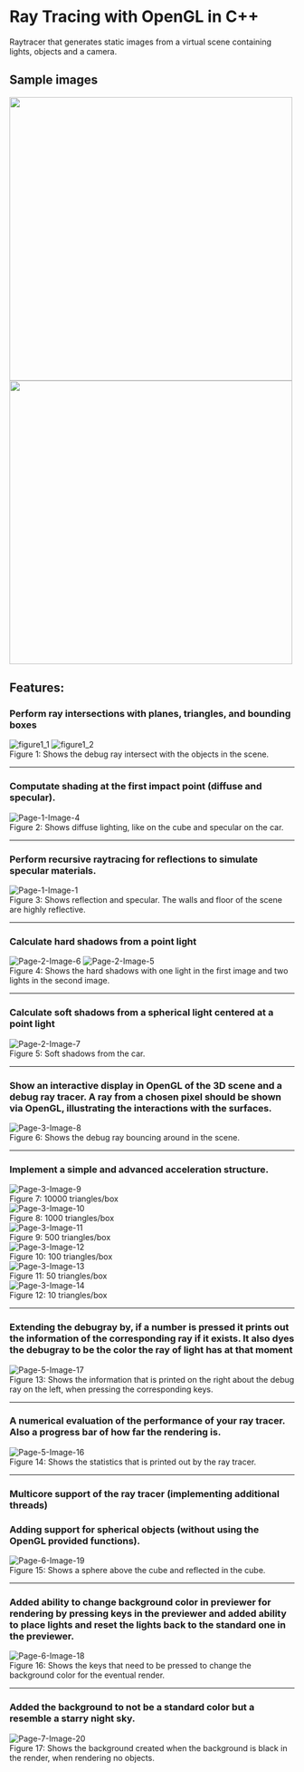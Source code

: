 # Ray Tracing with OpenGL in C++

Raytracer  that  generates  static  images  from  a  virtual  scene containing lights, objects and a camera.
## Sample images
<img src="https://user-images.githubusercontent.com/45048351/76903735-d7087a80-689e-11ea-9df6-9298d7882343.png" width="500" height="500" />
<img src="https://user-images.githubusercontent.com/45048351/76903766-e38cd300-689e-11ea-9f88-32c59e8dd5c2.jpeg" width="500" height="500" />

## Features:
### Perform ray intersections with planes, triangles, and bounding boxes 
![figure1_1](https://user-images.githubusercontent.com/45048351/76903259-04085d80-689e-11ea-923b-2315e04deb0c.png)
![figure1_2](https://user-images.githubusercontent.com/45048351/76903203-e4713500-689d-11ea-8f86-677c6ecbb5f5.png)
<br/>Figure 1: Shows the debug ray intersect with the objects in the scene. <hr>

### Computate shading at the first impact point (diffuse and specular). 
![Page-1-Image-4](https://user-images.githubusercontent.com/45048351/76904771-e7b9f000-68a0-11ea-83fa-86ae4a03919c.png)
<br/>Figure 2: Shows diffuse lighting, like on the cube and specular on the car. <hr>

### Perform recursive raytracing for reflections to simulate specular materials. 
![Page-1-Image-1](https://user-images.githubusercontent.com/45048351/76904822-002a0a80-68a1-11ea-93bf-eddabeb9a0c5.png)
<br/>Figure 3: Shows reflection and specular. The walls and floor of the scene are highly reflective. <hr>

### Calculate hard shadows from a point light 
![Page-2-Image-6](https://user-images.githubusercontent.com/45048351/76904852-133cda80-68a1-11ea-96d4-d7076f0c605f.png)
![Page-2-Image-5](https://user-images.githubusercontent.com/45048351/76904873-1c2dac00-68a1-11ea-9997-73d296d98988.png)
<br/>Figure 4: Shows the hard shadows with one light in the first image and two lights in the second image. <hr>

### Calculate soft shadows from a spherical light centered at a point light
![Page-2-Image-7](https://user-images.githubusercontent.com/45048351/76904980-4e3f0e00-68a1-11ea-8b81-ed7fab8f1258.png)
<br/>Figure 5: Soft shadows from the car. <hr>

### Show an interactive display in OpenGL of the 3D scene and a debug ray tracer. A ray from a chosen pixel should be shown via OpenGL, illustrating the interactions with the surfaces. 
![Page-3-Image-8](https://user-images.githubusercontent.com/45048351/76905026-6d3da000-68a1-11ea-9dd2-4b488009e555.png)
<br/>Figure 6: Shows the debug ray bouncing around in the scene. <hr>

### Implement a simple and advanced acceleration structure.
![Page-3-Image-9](https://user-images.githubusercontent.com/45048351/76905111-98c08a80-68a1-11ea-9633-86d4743bb6d2.png)
<br/> Figure 7: 10000 triangles/box <br/>
![Page-3-Image-10](https://user-images.githubusercontent.com/45048351/76905198-be4d9400-68a1-11ea-92fb-f8d1992a9b30.png)
<br/> Figure 8: 1000 triangles/box <br/>
![Page-3-Image-11](https://user-images.githubusercontent.com/45048351/76905209-c6a5cf00-68a1-11ea-9b08-702c01e09eca.png)
<br/> Figure 9: 500 triangles/box <br/>
![Page-3-Image-12](https://user-images.githubusercontent.com/45048351/76905223-ce657380-68a1-11ea-8186-397b49b94151.png)
<br/> Figure 10: 100 triangles/box <br/>
![Page-3-Image-13](https://user-images.githubusercontent.com/45048351/76905243-d6251800-68a1-11ea-82df-f90cb8840980.png)
<br/> Figure 11: 50 triangles/box <br/>
![Page-3-Image-14](https://user-images.githubusercontent.com/45048351/76905271-e3420700-68a1-11ea-969b-73ad344cb062.png)
<br/> Figure 12: 10 triangles/box <hr>

### Extending the debugray by, if a number is pressed it prints out the information of the corresponding ray if it exists. It also dyes the debugray to be the color the ray of light has at that moment 
![Page-5-Image-17](https://user-images.githubusercontent.com/45048351/76905349-0bca0100-68a2-11ea-9ac2-06f42771837a.png)
<br/>Figure 13: Shows the information that is printed on the right about the debug ray on the left, when pressing the corresponding keys. <hr>

### A numerical evaluation of the performance of your ray tracer. Also a progress bar of how far the rendering is. 
![Page-5-Image-16](https://user-images.githubusercontent.com/45048351/76905371-17b5c300-68a2-11ea-9dd8-0377b2cc19a0.png)
<br/>Figure 14: Shows the statistics that is printed out by the ray tracer. <hr>

### Multicore support of the ray tracer (implementing additional threads)

### Adding support for spherical objects (without using the OpenGL provided functions).
![Page-6-Image-19](https://user-images.githubusercontent.com/45048351/76905435-3916af00-68a2-11ea-84f6-7412662ff935.png)
<br/>Figure 15: Shows a sphere above the cube and reflected in the cube. <hr>

### Added ability to change background color in previewer for rendering by pressing keys in the previewer and added ability to place lights and reset the lights back to the standard one in the previewer.
![Page-6-Image-18](https://user-images.githubusercontent.com/45048351/76905489-55b2e700-68a2-11ea-95d1-2b643eb59851.png)
<br/>Figure 16: Shows the keys that need to be pressed to change the background color for the eventual render. <hr>

### Added the background to not be a standard color but a resemble a starry night sky.
![Page-7-Image-20](https://user-images.githubusercontent.com/45048351/76905504-5d728b80-68a2-11ea-8ad2-456acb82c0a7.png)
<br/>Figure 17: Shows the background created when the background is black in the render, when rendering no objects.
